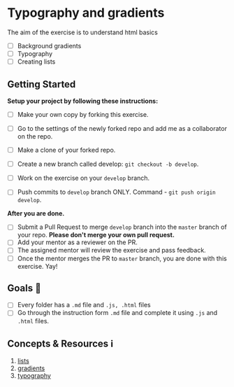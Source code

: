# Typography and gradients

The aim of the exercise is to understand html basics
* [ ] Background gradients
* [ ] Typography
* [ ] Creating lists

## Getting Started

**Setup your project by following these instructions:**

* [ ] Make your own copy by forking this exercise.
* [ ] Go to the settings of the newly forked repo and add me as a collaborator on the repo.
* [ ] Make a clone of your forked repo.
* [ ] Create a new branch called develop: `git checkout -b develop`.
* [ ] Work on the exercise on your `develop` branch.
* [ ] Push commits to `develop` branch ONLY. Command - `git push origin develop`.


**After you are done.**

* [ ] Submit a Pull Request to merge `develop` branch into the `master` branch of your repo. **Please don't merge your own pull request.**
* [ ] Add your mentor as a reviewer on the PR.
* [ ] The assigned mentor will review the exercise and pass feedback.
* [ ] Once the mentor merges the PR to `master` branch, you are done with this exercise. Yay!

## Goals 🎯
* [ ] Every folder has a `.md` file and `.js, .html` files
* [ ] Go through the instruction form `.md` file and complete it using `.js` and `.html` files.

## Concepts & Resources ℹ️

1. [lists](https://learn.shayhowe.com/html-css/creating-lists/)
2. [gradients](https://learn.shayhowe.com/html-css/setting-backgrounds-and-gradients/)
3. [typography](https://learn.shayhowe.com/html-css/working-with-typography/)